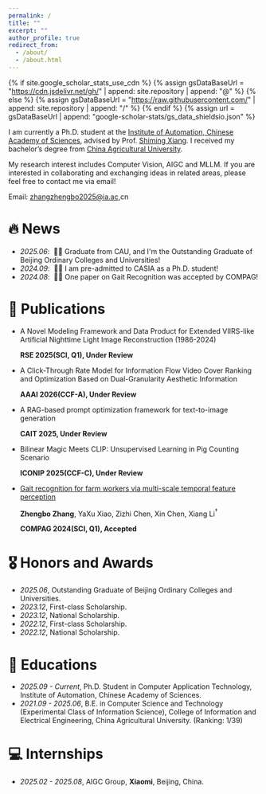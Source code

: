```yaml
---
permalink: /
title: ""
excerpt: ""
author_profile: true
redirect_from: 
  - /about/
  - /about.html
---
```


{% if site.google_scholar_stats_use_cdn %}
{% assign gsDataBaseUrl = "https://cdn.jsdelivr.net/gh/" | append: site.repository | append: "@" %}
{% else %}
{% assign gsDataBaseUrl = "https://raw.githubusercontent.com/" | append: site.repository | append: "/" %}
{% endif %}
{% assign url = gsDataBaseUrl | append: "google-scholar-stats/gs_data_shieldsio.json" %}

<span class='anchor' id='about-me'></span>

I am currently a Ph.D. student at the <a href='https://ia.cas.cn'>Institute of Automation, Chinese Academy of Sciences</a>, advised by Prof. <a href='https://people.ucas.ac.cn/~xiangshiming'>Shiming Xiang</a>. I received my bachelor’s degree from <a href='https://www.cau.edu.cn/'>China Agricultural University</a>.

My research interest includes Computer Vision, AIGC and MLLM. If you are interested in collaborating and exchanging ideas in related areas, please feel free to contact me via email!

Email: zhangzhengbo2025@ia.ac,cn

# 🔥 News
- *2025.06*: &nbsp;🎉🎉 Graduate from CAU, and I'm the Outstanding Graduate of Beijing Ordinary Colleges and Universities!
- *2024.09*: &nbsp;🎉🎉 I am pre-admitted to CASIA as a Ph.D. student!
- *2024.08*: &nbsp;🎉🎉 One paper on Gait Recognition was accepted by COMPAG!

# 📝 Publications 

- A Novel Modeling Framework and Data Product for Extended VIIRS-like Artificial Nighttime Light Image Reconstruction (1986-2024)

  **RSE 2025(SCI, Q1), Under Review**

- A Click-Through Rate Model for Information Flow Video Cover Ranking and Optimization Based on Dual-Granularity Aesthetic Information

  **AAAI 2026(CCF-A), Under Review**

- A RAG-based prompt optimization framework for text-to-image generation

  **CAIT 2025, Under Review**

- Bilinear Magic Meets CLIP: Unsupervised Learning in Pig Counting Scenario

  **ICONIP 2025(CCF-C), Under Review**

- [Gait recognition for farm workers via multi-scale temporal feature perception](https://www.sciencedirect.com/science/article/abs/pii/S0168169924007440)

  **Zhengbo Zhang**, YaXu Xiao, Zizhi Chen, Xin Chen, Xiang Li$^{\dagger}$

  **COMPAG 2024(SCI, Q1), Accepted**


# 🎖 Honors and Awards
- *2025.06*, Outstanding Graduate of Beijing Ordinary Colleges and Universities.
- *2023.12*, First-class Scholarship. 
- *2023.12*, National Scholarship. 
- *2022.12*, First-class Scholarship. 
- *2022.12*, National Scholarship. 

# 📖 Educations
- *2025.09 - Current*, Ph.D. Student in Computer Application Technology, Institute of Automation, Chinese Academy of Sciences.
- *2021.09 - 2025.06*, B.E. in Computer Science and Technology (Experimental Class of Information Science), College of Information and Electrical Engineering, China Agricultural University. (Ranking: 1/39)

# 💻 Internships
- *2025.02 - 2025.08*, AIGC Group, **Xiaomi**, Beijing, China.
